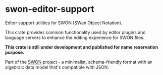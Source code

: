 # swon-editor-support

Editor support utilities for SWON (SWan Object Notation).

This crate provides common functionality used by editor plugins and language servers to enhance the editing experience for SWON files.

**This crate is still under development and published for name reservation purpose.**

Part of the [SWON](https://swon.dev) project - a minimalist, schema-friendly format with an algebraic data model that's compatible with JSON.
